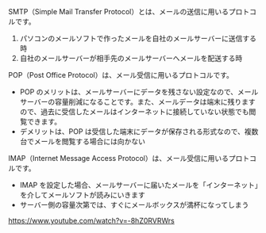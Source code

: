 SMTP（Simple Mail Transfer Protocol）とは、メールの送信に用いるプロトコルです。

1. パソコンのメールソフトで作ったメールを自社のメールサーバーに送信する時
2. 自社のメールサーバーが相手先のメールサーバーへメールを配送する時

POP（Post Office Protocol）は、メール受信に用いるプロトコルです。

- POP のメリットは、メールサーバーにデータを残さない設定なので、メールサーバーの容量削減になることです。また、メールデータは端末に残りますので、過去に受信したメールはインターネットに接続していない状態でも閲覧できます。
- デメリットは、POP は受信した端末にデータが保存される形式なので、複数台でメールを閲覧する場合には向かない

IMAP（Internet Message Access Protocol）は、メール受信に用いるプロトコルです。

- IMAP を設定した場合、メールサーバーに届いたメールを「インターネット」を介してメールソフトが読みにいきます
- サーバー側の容量次第では、すぐにメールボックスが満杯になってしまう

https://www.youtube.com/watch?v=-8hZ0RVRWrs
